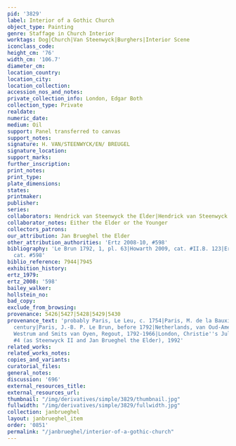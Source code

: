 ```yaml
---
pid: '3829'
label: Interior of a Gothic Church
object_type: Painting
genre: Staffage in Church Interior
worktags: Dog|Church|Van Steenwyck|Burghers|Interior Scene
iconclass_code:
height_cm: '76'
width_cm: '106.7'
diameter_cm:
location_country:
location_city:
location_collection:
accession_nos_and_notes:
private_collection_info: London, Edgar Both
collection_type: Private
realdate:
numeric_date:
medium: Oil
support: Panel transferred to canvas
support_notes:
signature: H. VAN/STEENWYCK/EN/ BREUGEL
signature_location:
support_marks:
further_inscription:
print_notes:
print_type:
plate_dimensions:
states:
printmaker:
publisher:
series:
collaborators: Hendrick van Steenwyck the Elder|Hendrick van Steenwyck the Younger
collaborator_notes: Either the Elder or the Younger
collectors_patrons:
our_attribution: Jan Brueghel the Elder
other_attribution_authorities: 'Ertz 2008-10, #598'
bibliography: 'Le Brun 1792, 1, pl. 63|Howarth 2009, cat. #II.B. 123|Ertz 2008-10,
  cat. #598'
biblio_reference: 7944|7945
exhibition_history:
ertz_1979:
ertz_2008: '598'
bailey_walker:
hollstein_no:
bad_copy:
exclude_from_browsing:
provenance: 5426|5427|5428|5429|5430
provenance_text: 'probably Paris, Le Leu, c. 1754|Paris, M. de la Bauxière , mid-18th
  century|Paris, J.-B. P. Le Brun, before 1792|Netherlands, van Oud-Amelisweerd, van
  Westrum and Smits van Oyen, Regout, 1792-1966|London, Christie''s July 10, 1992,
  #4 (as Steenwyck II and Jan Brueghel the Elder), 1992'
related_works:
related_works_notes:
copies_and_variants:
curatorial_files:
general_notes:
discussion: '696'
external_resources_title:
external_resources_url:
thumbnail: "/img/derivatives/simple/3829/thumbnail.jpg"
fullwidth: "/img/derivatives/simple/3829/fullwidth.jpg"
collection: janbrueghel
layout: janbrueghel_item
order: '0851'
permalink: "/janbrueghel/interior-of-a-gothic-church"
---
```

